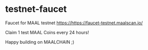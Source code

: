 # testnet-faucet
Faucet for MAAL testnet
[https://](https://faucet-testnet.maalscan.io/)https://faucet-testnet.maalscan.io/

Claim 1 test MAAL Coins every 24 hours!

Happy building on MAALCHAIN ;)